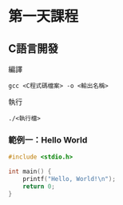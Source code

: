 # 第一天課程

## C語言開發
編譯
```
gcc <C程式碼檔案> -o <輸出名稱>
```
執行
```
./<執行檔>
```

### 範例一：Hello World
```c
#include <stdio.h>

int main() {
    printf("Hello, World!\n");
    return 0;
}
```

